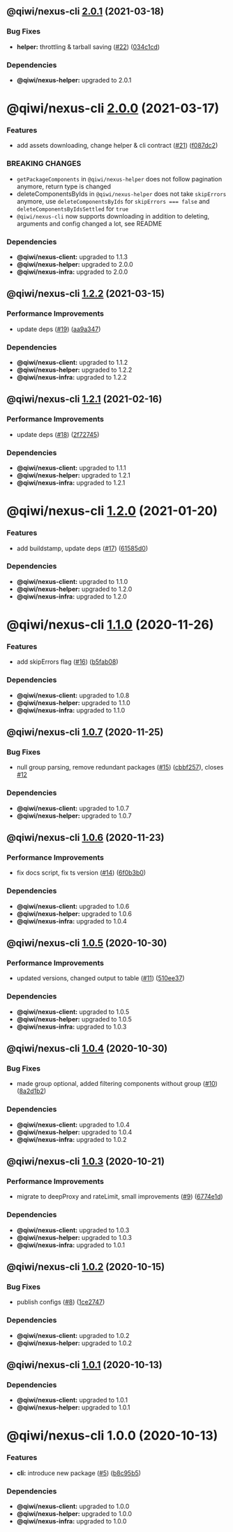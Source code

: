 ## @qiwi/nexus-cli [2.0.1](https://github.com/qiwi/nexus/compare/@qiwi/nexus-cli@2.0.0...@qiwi/nexus-cli@2.0.1) (2021-03-18)


### Bug Fixes

* **helper:** throttling & tarball saving ([#22](https://github.com/qiwi/nexus/issues/22)) ([034c1cd](https://github.com/qiwi/nexus/commit/034c1cd01095da3daee1c6dd78554e44a8d0bd98))





### Dependencies

* **@qiwi/nexus-helper:** upgraded to 2.0.1

# @qiwi/nexus-cli [2.0.0](https://github.com/qiwi/nexus/compare/@qiwi/nexus-cli@1.2.2...@qiwi/nexus-cli@2.0.0) (2021-03-17)


### Features

* add assets downloading, change helper & cli contract ([#21](https://github.com/qiwi/nexus/issues/21)) ([f087dc2](https://github.com/qiwi/nexus/commit/f087dc227a6c9e6c891d97d1bb872eab915d9cb8))


### BREAKING CHANGES

* `getPackageComponents` in `@qiwi/nexus-helper` does not follow pagination anymore, return type is changed
* deleteComponentsByIds in `@qiwi/nexus-helper` does not take `skipErrors` anymore, use `deleteComponentsByIds` for `skipErrors === false` and `deleteComponentsByIdsSettled` for `true`
* `@qiwi/nexus-cli` now supports downloading in addition to deleting, arguments and config changed a lot, see README





### Dependencies

* **@qiwi/nexus-client:** upgraded to 1.1.3
* **@qiwi/nexus-helper:** upgraded to 2.0.0
* **@qiwi/nexus-infra:** upgraded to 2.0.0

## @qiwi/nexus-cli [1.2.2](https://github.com/qiwi/nexus/compare/@qiwi/nexus-cli@1.2.1...@qiwi/nexus-cli@1.2.2) (2021-03-15)


### Performance Improvements

* update deps ([#19](https://github.com/qiwi/nexus/issues/19)) ([aa9a347](https://github.com/qiwi/nexus/commit/aa9a347acc653bb9cae9d4efcc56269311cc3f3d))





### Dependencies

* **@qiwi/nexus-client:** upgraded to 1.1.2
* **@qiwi/nexus-helper:** upgraded to 1.2.2
* **@qiwi/nexus-infra:** upgraded to 1.2.2

## @qiwi/nexus-cli [1.2.1](https://github.com/qiwi/nexus/compare/@qiwi/nexus-cli@1.2.0...@qiwi/nexus-cli@1.2.1) (2021-02-16)


### Performance Improvements

* update deps ([#18](https://github.com/qiwi/nexus/issues/18)) ([2f72745](https://github.com/qiwi/nexus/commit/2f72745036daf1e8b78a4273d3ce1562cb593f78))





### Dependencies

* **@qiwi/nexus-client:** upgraded to 1.1.1
* **@qiwi/nexus-helper:** upgraded to 1.2.1
* **@qiwi/nexus-infra:** upgraded to 1.2.1

# @qiwi/nexus-cli [1.2.0](https://github.com/qiwi/nexus/compare/@qiwi/nexus-cli@1.1.0...@qiwi/nexus-cli@1.2.0) (2021-01-20)


### Features

* add buildstamp, update deps ([#17](https://github.com/qiwi/nexus/issues/17)) ([61585d0](https://github.com/qiwi/nexus/commit/61585d0d96c0fdec46014a3fb64adecc29065ac5))





### Dependencies

* **@qiwi/nexus-client:** upgraded to 1.1.0
* **@qiwi/nexus-helper:** upgraded to 1.2.0
* **@qiwi/nexus-infra:** upgraded to 1.2.0

# @qiwi/nexus-cli [1.1.0](https://github.com/qiwi/nexus/compare/@qiwi/nexus-cli@1.0.7...@qiwi/nexus-cli@1.1.0) (2020-11-26)


### Features

* add skipErrors flag ([#16](https://github.com/qiwi/nexus/issues/16)) ([b5fab08](https://github.com/qiwi/nexus/commit/b5fab083004d7d43497f7a56d8be30467852d762))





### Dependencies

* **@qiwi/nexus-client:** upgraded to 1.0.8
* **@qiwi/nexus-helper:** upgraded to 1.1.0
* **@qiwi/nexus-infra:** upgraded to 1.1.0

## @qiwi/nexus-cli [1.0.7](https://github.com/qiwi/nexus/compare/@qiwi/nexus-cli@1.0.6...@qiwi/nexus-cli@1.0.7) (2020-11-25)


### Bug Fixes

* null group parsing, remove redundant packages ([#15](https://github.com/qiwi/nexus/issues/15)) ([cbbf257](https://github.com/qiwi/nexus/commit/cbbf257aede87ff91457f34ecca87fc8fb1059a3)), closes [#12](https://github.com/qiwi/nexus/issues/12)





### Dependencies

* **@qiwi/nexus-client:** upgraded to 1.0.7
* **@qiwi/nexus-helper:** upgraded to 1.0.7

## @qiwi/nexus-cli [1.0.6](https://github.com/qiwi/nexus/compare/@qiwi/nexus-cli@1.0.5...@qiwi/nexus-cli@1.0.6) (2020-11-23)


### Performance Improvements

* fix docs script, fix ts version ([#14](https://github.com/qiwi/nexus/issues/14)) ([6f0b3b0](https://github.com/qiwi/nexus/commit/6f0b3b0cdbe543c8a42b428c8f3ae32fb609f3b2))





### Dependencies

* **@qiwi/nexus-client:** upgraded to 1.0.6
* **@qiwi/nexus-helper:** upgraded to 1.0.6
* **@qiwi/nexus-infra:** upgraded to 1.0.4

## @qiwi/nexus-cli [1.0.5](https://github.com/qiwi/nexus/compare/@qiwi/nexus-cli@1.0.4...@qiwi/nexus-cli@1.0.5) (2020-10-30)


### Performance Improvements

* updated versions, changed output to table ([#11](https://github.com/qiwi/nexus/issues/11)) ([510ee37](https://github.com/qiwi/nexus/commit/510ee37cf449162841f773f55d11fa76118f8872))





### Dependencies

* **@qiwi/nexus-client:** upgraded to 1.0.5
* **@qiwi/nexus-helper:** upgraded to 1.0.5
* **@qiwi/nexus-infra:** upgraded to 1.0.3

## @qiwi/nexus-cli [1.0.4](https://github.com/qiwi/nexus/compare/@qiwi/nexus-cli@1.0.3...@qiwi/nexus-cli@1.0.4) (2020-10-30)


### Bug Fixes

* made group optional, added filtering components without group ([#10](https://github.com/qiwi/nexus/issues/10)) ([8a2d1b2](https://github.com/qiwi/nexus/commit/8a2d1b2cbc6a7bccf0f678b51e10a9f3fa0fb567))





### Dependencies

* **@qiwi/nexus-client:** upgraded to 1.0.4
* **@qiwi/nexus-helper:** upgraded to 1.0.4
* **@qiwi/nexus-infra:** upgraded to 1.0.2

## @qiwi/nexus-cli [1.0.3](https://github.com/qiwi/nexus/compare/@qiwi/nexus-cli@1.0.2...@qiwi/nexus-cli@1.0.3) (2020-10-21)


### Performance Improvements

* migrate to deepProxy and rateLimit, small improvements  ([#9](https://github.com/qiwi/nexus/issues/9)) ([6774e1d](https://github.com/qiwi/nexus/commit/6774e1d244bb77bac7c7892563b70947cf6dc4d2))





### Dependencies

* **@qiwi/nexus-client:** upgraded to 1.0.3
* **@qiwi/nexus-helper:** upgraded to 1.0.3
* **@qiwi/nexus-infra:** upgraded to 1.0.1

## @qiwi/nexus-cli [1.0.2](https://github.com/qiwi/nexus/compare/@qiwi/nexus-cli@1.0.1...@qiwi/nexus-cli@1.0.2) (2020-10-15)


### Bug Fixes

* publish configs ([#8](https://github.com/qiwi/nexus/issues/8)) ([1ce2747](https://github.com/qiwi/nexus/commit/1ce2747a51db5cde04a1e0934c6beece040454bb))





### Dependencies

* **@qiwi/nexus-client:** upgraded to 1.0.2
* **@qiwi/nexus-helper:** upgraded to 1.0.2

## @qiwi/nexus-cli [1.0.1](https://github.com/qiwi/nexus/compare/@qiwi/nexus-cli@1.0.0...@qiwi/nexus-cli@1.0.1) (2020-10-13)





### Dependencies

* **@qiwi/nexus-client:** upgraded to 1.0.1
* **@qiwi/nexus-helper:** upgraded to 1.0.1

# @qiwi/nexus-cli 1.0.0 (2020-10-13)


### Features

* **cli:** introduce new package ([#5](https://github.com/qiwi/nexus/issues/5)) ([b8c95b5](https://github.com/qiwi/nexus/commit/b8c95b54e3c0fd198a0bf35ea643ecccd2d7af5e))





### Dependencies

* **@qiwi/nexus-client:** upgraded to 1.0.0
* **@qiwi/nexus-helper:** upgraded to 1.0.0
* **@qiwi/nexus-infra:** upgraded to 1.0.0
